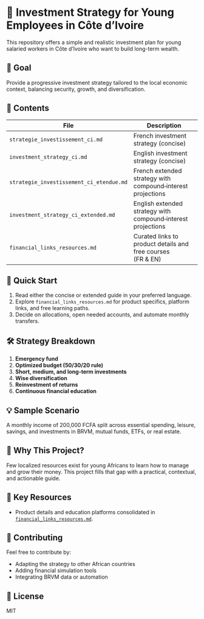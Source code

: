 # 💼 Investment Strategy for Young Employees in Côte d’Ivoire

This repository offers a simple and realistic investment plan for young salaried workers in Côte d’Ivoire who want to build long-term wealth.

## 🎯 Goal
Provide a progressive investment strategy tailored to the local economic context, balancing security, growth, and diversification.

## 📂 Contents
<!-- - `investment_strategy_ci.md`: Full investment guide in English
- `strategie_investissement_ci.md`: Guide in French
- `README.md`: Project overview -->
| File | Description |
|------|-------------|
| `strategie_investissement_ci.md` | French investment strategy (concise) |
| `investment_strategy_ci.md` | English investment strategy (concise) |
| `strategie_investissement_ci_etendue.md` | French extended strategy with compound‑interest projections |
| `investment_strategy_ci_extended.md` | English extended strategy with compound‑interest projections |
| `financial_links_resources.md` | Curated links to product details and free courses (FR & EN) |

## 🧭 Quick Start

1. Read either the concise or extended guide in your preferred language.  
2. Explore `financial_links_resources.md` for product specifics, platform links, and free learning paths.  
3. Decide on allocations, open needed accounts, and automate monthly transfers.

## 🛠 Strategy Breakdown
1. **Emergency fund**
2. **Optimized budget (50/30/20 rule)**
3. **Short, medium, and long-term investments**
4. **Wise diversification**
5. **Reinvestment of returns**
6. **Continuous financial education**

## 💡 Sample Scenario
A monthly income of 200,000 FCFA split across essential spending, leisure, savings, and investments in BRVM, mutual funds, ETFs, or real estate.

## 🧠 Why This Project?
Few localized resources exist for young Africans to learn how to manage and grow their money. This project fills that gap with a practical, contextual, and actionable guide.

## 🔗 Key Resources

- Product details and education platforms consolidated in [`financial_links_resources.md`](financial_links_resources.md).

## 🔗 Contributing
Feel free to contribute by:
- Adapting the strategy to other African countries
- Adding financial simulation tools
- Integrating BRVM data or automation

## 📜 License
MIT
